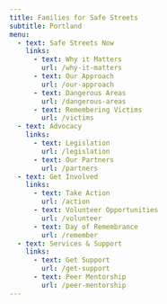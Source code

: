 ```yaml
---
title: Families for Safe Streets
subtitle: Portland
menu:
  - text: Safe Streets Now
    links:
      - text: Why it Matters
        url: /why-it-matters
      - text: Our Approach
        url: /our-approach
      - text: Dangerous Areas
        url: /dangerous-areas
      - text: Remembering Victims
        url: /victims
  - text: Advocacy
    links:
      - text: Legislation
        url: /legislation
      - text: Our Partners
        url: /partners
  - text: Get Involved
    links:
      - text: Take Action
        url: /action
      - text: Volunteer Opportunities
        url: /volunteer
      - text: Day of Remembrance
        url: /remember
  - text: Services & Support
    links:
      - text: Get Support
        url: /get-support
      - text: Peer Mentorship
        url: /peer-mentorship
---
```


<!--TODO: Event Calendar link falls under Get Involved, but are temporarily removed
  - text: Event Calendar
    url: /calendar
-->

<!--TODO: Re-implement News section to navbar once it's flushed out-->
<!--
  - text: News
    url: /news
-->
